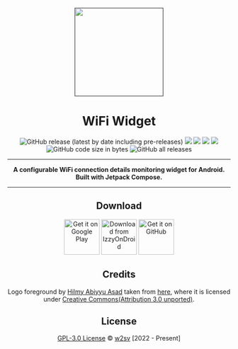 <p align="center">
  <a href=""><img width="200" height="200" src="https://github.com/w2sv/WiFi-Widget/blob/main/app/src/main/res/mipmap-xxxhdpi/logo_round.png"></a>
</p>
<h1 align="center">WiFi Widget</h1>

<p align="center">
  <img alt="GitHub release (latest by date including pre-releases)" src="https://img.shields.io/github/v/release/w2sv/WiFi-Widget?include_prereleases"/>
  <img src="https://img.shields.io/endpoint?url=https://apt.izzysoft.de/fdroid/api/v1/shield/com.w2sv.wifiwidget"/>
  <img src="https://img.shields.io/endpoint?color=green&logo=google-play&logoColor=green&url=https%3A%2F%2Fplay.cuzi.workers.dev%2Fplay%3Fi%3Dcom.w2sv.wifiwidget%26l%3DPlay%2520Store%26m%3D%24version"/>
  <img src="https://img.shields.io/endpoint?color=green&logo=google-play&logoColor=green&url=https%3A%2F%2Fplay.cuzi.workers.dev%2Fplay%3Fi%3Dcom.w2sv.wifiwidget%26l%3DDownloads%26m%3D%24totalinstalls"/>
  <img src="https://img.shields.io/github/license/w2sv/WiFi-Widget"/>
  <img alt="GitHub code size in bytes" src="https://img.shields.io/github/languages/code-size/w2sv/WiFi-Widget">
  <img alt="GitHub all releases" src="https://img.shields.io/github/downloads/w2sv/WiFi-Widget/total">
</p>

------

<p align="center">
<b> A configurable WiFi connection details monitoring widget for Android. Built with Jetpack
Compose.</b>
</p>

------

<h2 align="center">Download</h2>

<p align="center">
<a href="https://play.google.com/store/apps/details?id=com.w2sv.wifiwidget"><img alt="Get it on Google Play" src="https://play.google.com/intl/en_us/badges/images/generic/en_badge_web_generic.png" height="80"</img></a>
<a href="https://apt.izzysoft.de/fdroid/index/apk/com.w2sv.wifiwidget"><img alt="Download from IzzyOnDroid" src="https://gitlab.com/IzzyOnDroid/repo/-/raw/master/assets/IzzyOnDroid.png" height="80"</img></a>
<a href="https://github.com/w2sv/WiFi-Widget/releases/latest"><img alt="Get it on GitHub" src="https://github.com/machiav3lli/oandbackupx/blob/034b226cea5c1b30eb4f6a6f313e4dadcbb0ece4/badge_github.png" height="80"</img></a>
</p>

<h2 align="center">Credits</h2>

<p align="center">
Logo foreground by <a href="https://freeicons.io/profile/75801">Hilmy Abiyyu Asad</a> taken
from <a href="https://freeicons.io/computer-devices-3/router-wifi-internet-hotspot-icon-487667#">here</a>,
where it is licensed
under <a href="https://creativecommons.org/licenses/by/3.0/">Creative Commons(Attribution 3.0 unported)</a>.
</p>

<h2 align="center">License</h2>

<p align="center">
<a href="https://github.com/w2sv/WiFi-Widget/blob/main/LICENSE">GPL-3.0 License</a> © <a href="https://github.com/w2sv">w2sv</a> [2022 - Present]
</p>
